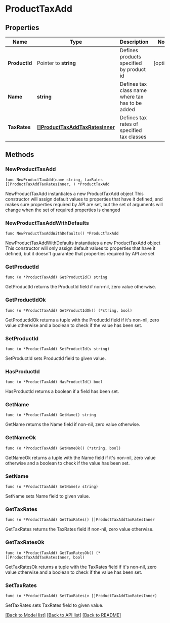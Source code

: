 # ProductTaxAdd

## Properties

Name | Type | Description | Notes
------------ | ------------- | ------------- | -------------
**ProductId** | Pointer to **string** | Defines products specified by product id | [optional] 
**Name** | **string** | Defines tax class name where tax has to be added | 
**TaxRates** | [**[]ProductTaxAddTaxRatesInner**](ProductTaxAddTaxRatesInner.md) | Defines tax rates of specified tax classes | 

## Methods

### NewProductTaxAdd

`func NewProductTaxAdd(name string, taxRates []ProductTaxAddTaxRatesInner, ) *ProductTaxAdd`

NewProductTaxAdd instantiates a new ProductTaxAdd object
This constructor will assign default values to properties that have it defined,
and makes sure properties required by API are set, but the set of arguments
will change when the set of required properties is changed

### NewProductTaxAddWithDefaults

`func NewProductTaxAddWithDefaults() *ProductTaxAdd`

NewProductTaxAddWithDefaults instantiates a new ProductTaxAdd object
This constructor will only assign default values to properties that have it defined,
but it doesn't guarantee that properties required by API are set

### GetProductId

`func (o *ProductTaxAdd) GetProductId() string`

GetProductId returns the ProductId field if non-nil, zero value otherwise.

### GetProductIdOk

`func (o *ProductTaxAdd) GetProductIdOk() (*string, bool)`

GetProductIdOk returns a tuple with the ProductId field if it's non-nil, zero value otherwise
and a boolean to check if the value has been set.

### SetProductId

`func (o *ProductTaxAdd) SetProductId(v string)`

SetProductId sets ProductId field to given value.

### HasProductId

`func (o *ProductTaxAdd) HasProductId() bool`

HasProductId returns a boolean if a field has been set.

### GetName

`func (o *ProductTaxAdd) GetName() string`

GetName returns the Name field if non-nil, zero value otherwise.

### GetNameOk

`func (o *ProductTaxAdd) GetNameOk() (*string, bool)`

GetNameOk returns a tuple with the Name field if it's non-nil, zero value otherwise
and a boolean to check if the value has been set.

### SetName

`func (o *ProductTaxAdd) SetName(v string)`

SetName sets Name field to given value.


### GetTaxRates

`func (o *ProductTaxAdd) GetTaxRates() []ProductTaxAddTaxRatesInner`

GetTaxRates returns the TaxRates field if non-nil, zero value otherwise.

### GetTaxRatesOk

`func (o *ProductTaxAdd) GetTaxRatesOk() (*[]ProductTaxAddTaxRatesInner, bool)`

GetTaxRatesOk returns a tuple with the TaxRates field if it's non-nil, zero value otherwise
and a boolean to check if the value has been set.

### SetTaxRates

`func (o *ProductTaxAdd) SetTaxRates(v []ProductTaxAddTaxRatesInner)`

SetTaxRates sets TaxRates field to given value.



[[Back to Model list]](../README.md#documentation-for-models) [[Back to API list]](../README.md#documentation-for-api-endpoints) [[Back to README]](../README.md)


